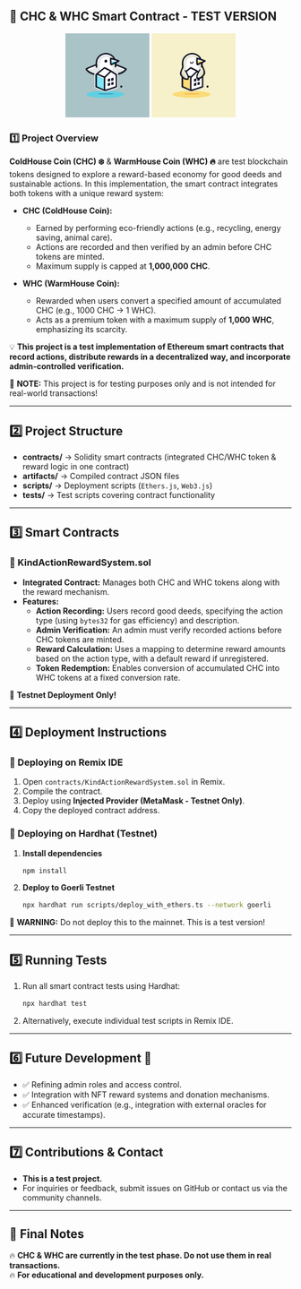 ## 📌 CHC & WHC Smart Contract - TEST VERSION

<p align="center">
  <img src="assets/CHC_logo.svg" alt="CHC Logo" width="150"/>
  <img src="assets/WHC_logo.svg" alt="WHC Logo" width="150"/>
</p>

### 1️⃣ Project Overview

**ColdHouse Coin (CHC) ❄️** & **WarmHouse Coin (WHC) 🔥** are test blockchain tokens designed to explore a reward-based economy for good deeds and sustainable actions. In this implementation, the smart contract integrates both tokens with a unique reward system:

- **CHC (ColdHouse Coin):**
  - Earned by performing eco-friendly actions (e.g., recycling, energy saving, animal care).
  - Actions are recorded and then verified by an admin before CHC tokens are minted.
  - Maximum supply is capped at **1,000,000 CHC**.

- **WHC (WarmHouse Coin):**
  - Rewarded when users convert a specified amount of accumulated CHC (e.g., 1000 CHC → 1 WHC).
  - Acts as a premium token with a maximum supply of **1,000 WHC**, emphasizing its scarcity.

💡 **This project is a test implementation of Ethereum smart contracts that record actions, distribute rewards in a decentralized way, and incorporate admin-controlled verification.**

🚨 **NOTE:** This project is for testing purposes only and is not intended for real-world transactions!

---

## 2️⃣ Project Structure

- **contracts/** → Solidity smart contracts (integrated CHC/WHC token & reward logic in one contract)
- **artifacts/** → Compiled contract JSON files
- **scripts/** → Deployment scripts (`Ethers.js`, `Web3.js`)
- **tests/** → Test scripts covering contract functionality

---

## 3️⃣ Smart Contracts

### 🔹 KindActionRewardSystem.sol
- **Integrated Contract:** Manages both CHC and WHC tokens along with the reward mechanism.
- **Features:**
  - **Action Recording:** Users record good deeds, specifying the action type (using `bytes32` for gas efficiency) and description.
  - **Admin Verification:** An admin must verify recorded actions before CHC tokens are minted.
  - **Reward Calculation:** Uses a mapping to determine reward amounts based on the action type, with a default reward if unregistered.
  - **Token Redemption:** Enables conversion of accumulated CHC into WHC tokens at a fixed conversion rate.

🚨 **Testnet Deployment Only!**

---

## 4️⃣ Deployment Instructions

### 📌 Deploying on Remix IDE
1. Open `contracts/KindActionRewardSystem.sol` in Remix.
2. Compile the contract.
3. Deploy using **Injected Provider (MetaMask - Testnet Only)**.
4. Copy the deployed contract address.

### 📌 Deploying on Hardhat (Testnet)
1. **Install dependencies**
   ```bash
   npm install
   ```
2. **Deploy to Goerli Testnet**
   ```bash
   npx hardhat run scripts/deploy_with_ethers.ts --network goerli
   ```

🚨 **WARNING:** Do not deploy this to the mainnet. This is a test version!

---

## 5️⃣ Running Tests

1. Run all smart contract tests using Hardhat:
   ```bash
   npx hardhat test
   ```
2. Alternatively, execute individual test scripts in Remix IDE.

---

## 6️⃣ Future Development 🚀

- ✅ Refining admin roles and access control.
- ✅ Integration with NFT reward systems and donation mechanisms.
- ✅ Enhanced verification (e.g., integration with external oracles for accurate timestamps).

---

## 7️⃣ Contributions & Contact

- **This is a test project.**
- For inquiries or feedback, submit issues on GitHub or contact us via the community channels.

---

## 📌 Final Notes

🔥 **CHC & WHC are currently in the test phase. Do not use them in real transactions.**  
🔥 **For educational and development purposes only.**
